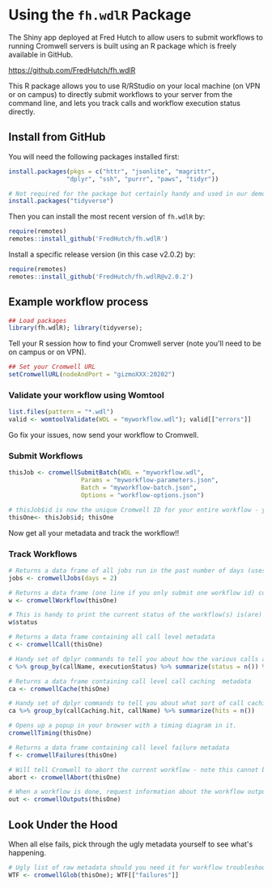 

# Using the `fh.wdlR` Package

The Shiny app deployed at Fred Hutch to allow users to submit workflows to running Cromwell servers is built using an R package which is freely available in GitHub.  

https://github.com/FredHutch/fh.wdlR


This R package allows you to use R/RStudio on your local machine (on VPN or on campus) to directly submit workflows to your server from the command line, and lets you track calls and workflow execution status directly.  


## Install from GitHub
You will need the following packages installed first:

```r
install.packages(pkgs = c("httr", "jsonlite", "magrittr",
                "dplyr", "ssh", "purrr", "paws", "tidyr"))

# Not required for the package but certainly handy and used in our demo here:
install.packages("tidyverse")
```

Then you can install the most recent version of `fh.wdlR` by:

```r
require(remotes)
remotes::install_github('FredHutch/fh.wdlR')
```

Install a specific release version (in this case v2.0.2) by:
```r
require(remotes)
remotes::install_github('FredHutch/fh.wdlR@v2.0.2')
```


## Example workflow process


```r
## Load packages
library(fh.wdlR); library(tidyverse);
```


Tell your R session how to find your Cromwell server (note you'll need to be on campus or on VPN).

```r
## Set your Cromwell URL
setCromwellURL(nodeAndPort = "gizmoXXX:20202")
```

### Validate your workflow using Womtool

```r
list.files(pattern = "*.wdl")
valid <- womtoolValidate(WDL = "myworkflow.wdl"); valid[["errors"]]
```

Go fix your issues, now send your workflow to Cromwell.

### Submit Workflows

```r
thisJob <- cromwellSubmitBatch(WDL = "myworkflow.wdl",
                    Params = "myworkflow-parameters.json",
                    Batch = "myworkflow-batch.json",
                    Options = "workflow-options.json")

# thisJob$id is now the unique Cromwell ID for your entire workflow - you can use that to request all sorts of metadata!!!
thisOne<- thisJob$id; thisOne
```
Now get all your metadata and track the workflow!!

### Track Workflows

```r
# Returns a data frame of all jobs run in the past number of days (uses your database)
jobs <- cromwellJobs(days = 2)

# Returns a data frame (one line if you only submit one workflow id) containing workflow level metadata
w <- cromwellWorkflow(thisOne)

# This is handy to print the current status of the workflow(s) is(are)
w$status

# Returns a data frame containing all call level metadata
c <- cromwellCall(thisOne)

# Handy set of dplyr commands to tell you about how the various calls are doing
c %>% group_by(callName, executionStatus) %>% summarize(status = n()) %>% arrange(executionStatus)

# Returns a data frame containing call level call caching  metadata
ca <- cromwellCache(thisOne)

# Handy set of dplyr commands to tell you about what sort of call caching is happening
ca %>% group_by(callCaching.hit, callName) %>% summarize(hits = n())

# Opens up a popup in your browser with a timing diagram in it.
cromwellTiming(thisOne)

# Returns a data frame containing call level failure metadata
f <- cromwellFailures(thisOne)

# Will tell Cromwell to abort the current workflow - note this cannot be undone and it will take a while to stop all the jobs.  
abort <- cromwellAbort(thisOne)

# When a workflow is done, request information about the workflow outputs.
out <- cromwellOutputs(thisOne)
```

## Look Under the Hood

When all else fails, pick through the ugly metadata yourself to see what's happening. 

```r
# Ugly list of raw metadata should you need it for workflow troubleshooting
WTF <- cromwellGlob(thisOne); WTF[["failures"]]
```
